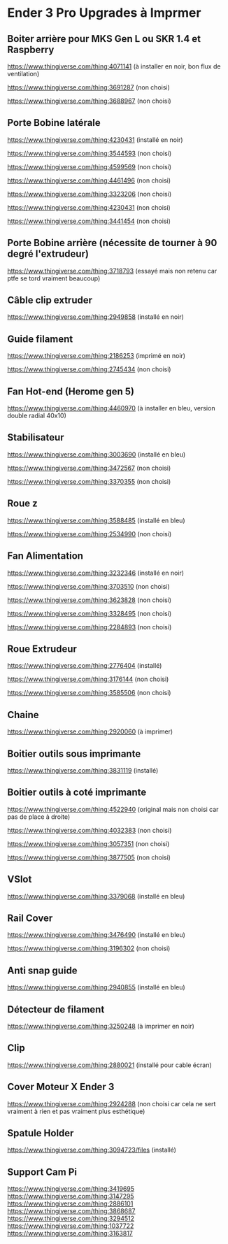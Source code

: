 # Ender 3 Pro Upgrades à Imprmer

## Boiter arrière pour MKS Gen L ou SKR 1.4 et Raspberry
https://www.thingiverse.com/thing:4071141 (à installer en noir, bon flux de ventilation)

https://www.thingiverse.com/thing:3691287 (non choisi)

https://www.thingiverse.com/thing:3688967 (non choisi)


## Porte Bobine latérale

https://www.thingiverse.com/thing:4230431 (installé en noir)

https://www.thingiverse.com/thing:3544593 (non choisi)

https://www.thingiverse.com/thing:4599569 (non choisi)

https://www.thingiverse.com/thing:4461496 (non choisi)

https://www.thingiverse.com/thing:3323206 (non choisi)

https://www.thingiverse.com/thing:4230431 (non choisi)

https://www.thingiverse.com/thing:3441454 (non choisi)


## Porte Bobine arrière (nécessite de tourner à 90 degré l'extrudeur)
https://www.thingiverse.com/thing:3718793 (essayé mais non retenu car ptfe se tord vraiment beaucoup)


##  Câble clip extruder
https://www.thingiverse.com/thing:2949858 (installé en noir)


## Guide filament
https://www.thingiverse.com/thing:2186253 (imprimé en noir)

https://www.thingiverse.com/thing:2745434 (non choisi)


##  Fan Hot-end (Herome gen 5)
https://www.thingiverse.com/thing:4460970 (à installer en bleu, version double radial 40x10)


## Stabilisateur
https://www.thingiverse.com/thing:3003690 (installé en bleu)

https://www.thingiverse.com/thing:3472567 (non choisi)

https://www.thingiverse.com/thing:3370355 (non choisi)


## Roue z
https://www.thingiverse.com/thing:3588485 (installé en bleu)

https://www.thingiverse.com/thing:2534990 (non choisi)


## Fan Alimentation
https://www.thingiverse.com/thing:3232346 (installé en noir)

https://www.thingiverse.com/thing:3703510 (non choisi)

https://www.thingiverse.com/thing:3623828 (non choisi)

https://www.thingiverse.com/thing:3328495 (non choisi)

https://www.thingiverse.com/thing:2284893 (non choisi)


## Roue Extrudeur
https://www.thingiverse.com/thing:2776404 (installé)

https://www.thingiverse.com/thing:3176144 (non choisi)

https://www.thingiverse.com/thing:3585506 (non choisi)


## Chaine
https://www.thingiverse.com/thing:2920060 (à imprimer)


## Boitier outils sous imprimante
https://www.thingiverse.com/thing:3831119 (installé)


## Boitier outils à coté imprimante
https://www.thingiverse.com/thing:4522940 (original mais non choisi car pas de place à droite) 

https://www.thingiverse.com/thing:4032383 (non choisi)

https://www.thingiverse.com/thing:3057351 (non choisi)

https://www.thingiverse.com/thing:3877505 (non choisi)


## VSlot
https://www.thingiverse.com/thing:3379068 (installé en bleu)


## Rail Cover
https://www.thingiverse.com/thing:3476490 (installé en bleu)

https://www.thingiverse.com/thing:3196302 (non choisi)


## Anti snap guide 
https://www.thingiverse.com/thing:2940855 (installé en bleu)


## Détecteur de filament
https://www.thingiverse.com/thing:3250248 (à imprimer en noir)


## Clip
https://www.thingiverse.com/thing:2880021 (installé pour cable écran)


## Cover Moteur X Ender 3
https://www.thingiverse.com/thing:2924288 (non choisi car cela ne sert vraiment à rien et pas vraiment plus esthétique)


## Spatule Holder
https://www.thingiverse.com/thing:3094723/files (installé)

## Support Cam Pi
https://www.thingiverse.com/thing:3419695
https://www.thingiverse.com/thing:3147295
https://www.thingiverse.com/thing:2886101
https://www.thingiverse.com/thing:3868687
https://www.thingiverse.com/thing:3294512
https://www.thingiverse.com/thing:1037722
https://www.thingiverse.com/thing:3163817
